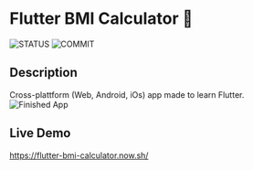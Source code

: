 # Flutter BMI Calculator 💪

![STATUS](https://img.shields.io/github/deployments/nicolasmgaray/flutter-bmi-calculator/production?label=STATUS&logo=zeit&style=for-the-badge)
![COMMIT](https://img.shields.io/github/last-commit/nicolasmgaray/flutter-bmi-calculator?logo=github&style=for-the-badge)

## Description

Cross-plattform (Web, Android, iOs) app made to learn Flutter.
![Finished App](https://github.com/londonappbrewery/Images/blob/master/bmi-calc-demo.gif)

## Live Demo

https://flutter-bmi-calculator.now.sh/




